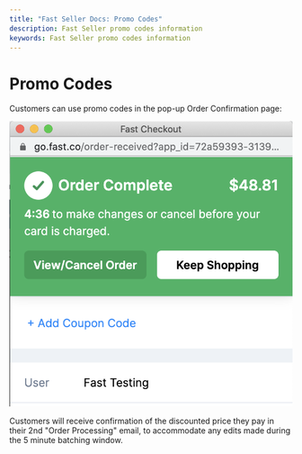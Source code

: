 ```yaml
---
title: "Fast Seller Docs: Promo Codes"
description: Fast Seller promo codes information
keywords: Fast Seller promo codes information
---
```


# Promo Codes

Customers can use promo codes in the pop-up Order Confirmation page:

<img alt="order confirmation page" src="./images/promocodescreen.png"/>

Customers will receive confirmation of the discounted price they pay in their 2nd "Order Processing" email, to accommodate any edits made during the 5 minute batching window.
